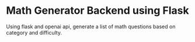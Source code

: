 # Math Generator Backend using Flask

Using flask and openai api, generate a list of math questions based on category and difficulty.
